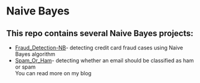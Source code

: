 # Naive Bayes

## This repo contains several Naive Bayes projects:
* [Fraud_Detection-NB](Fraud_Detection-NB.ipynb)- detecting credit card fraud cases using Naive Bayes algorithm   
* [Spam_Or_Ham](Spam_Or_Ham.ipynb)- detecting whether an email should be classified as ham or spam  
You can read more on my blog
 
